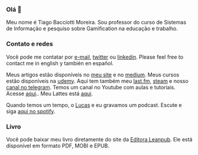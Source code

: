 ### Olá 👋

Meu nome é Tiago Bacciotti Moreira. Sou professor do curso de Sistemas de Informação e pesquiso sobre Gamification na educação e trabalho.

### Contato e redes
Você pode me contatar por [e-mail](baciotti@gmail.com), [twitter](https://twitter.com/TiagoBacciotti) ou [linkedin](https://www.linkedin.com/in/bacciotti/). Please feel free to contact me in english  y también en español.

Meus artigos estão disponíveis no [meu site](https://www.baciotti.com) e no [medium](https://medium.com/@tiagobaciotti). Meus cursos estão disponíveis na [udemy](https://www.udemy.com/user/tiagobaciottimoreira). Aqui tem também meu [last.fm](http://www.lastfm.com/user/baciotti), [steam](http://steamcommunity.com/id/baciotti) e nosso [canal no telegram](https://t.me/baciotti). Temos um canal no Youtube com aulas e tutoriais. Acesse [aqui](https://www.youtube.com/c/TiagoBacciottiMoreira).. Meu Lattes está [aqui](http://lattes.cnpq.br/4325667311288875).

Quando temos um tempo, o [Lucas](https://www.github.com/bacciotti)  e eu gravamos um podcast. Escute e siga [aqui no spotify](https://open.spotify.com/show/6smxOXyNz65trz7SECJHIt).

### Livro
Você pode baixar meu livro diretamente do site da [Editora Leanpub](http://leanpub.com/consistencia/c/GRATIS). Ele está disponível em formato PDF, MOBI e EPUB.

<!--
**baciotti/baciotti** is a ✨ _special_ ✨ repository because its `README.md` (this file) appears on your GitHub profile.

Here are some ideas to get you started:

- 🔭 I’m currently working on ...
- 🌱 I’m currently learning ...
- 👯 I’m looking to collaborate on ...
- 🤔 I’m looking for help with ...
- 💬 Ask me about ...
- 📫 How to reach me: ...
- 😄 Pronouns: ...
- ⚡ Fun fact: ...
-->
